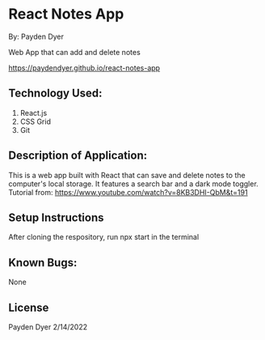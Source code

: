 # React Notes App
By: Payden Dyer

Web App that can add and delete notes

https://paydendyer.github.io/react-notes-app
## Technology Used:
1. React.js
2. CSS Grid
3. Git

## Description of Application:
This is a web app built with React that can save and delete notes to the computer's local storage. It features a search bar and a dark mode toggler. Tutorial from: https://www.youtube.com/watch?v=8KB3DHI-QbM&t=191

## Setup Instructions
After cloning the respository, run npx start in the terminal

## Known Bugs:
None

## License
Payden Dyer 2/14/2022